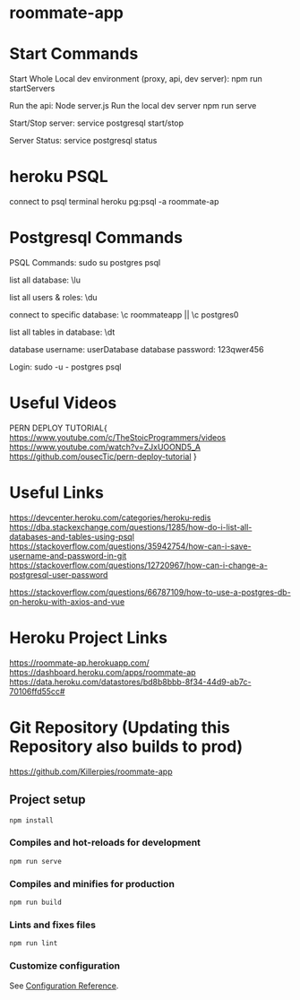 # roommate-app
# Start Commands
Start Whole Local dev environment (proxy, api, dev server):
    npm run startServers

Run the api:
    Node server.js
Run the local dev server
    npm run serve

Start/Stop server:
service postgresql start/stop

Server Status:
service postgresql status

# heroku PSQL
connect to psql terminal
heroku pg:psql -a roommate-ap


# Postgresql Commands
PSQL Commands:
sudo su postgres
psql

list all database: \lu

list all users & roles: \du

connect to specific database: \c roommateapp || \c postgres0

list all tables in database: \dt

database username: userDatabase
database password: 123qwer456

Login:
sudo -u - postgres psql
# Useful Videos
PERN DEPLOY TUTORIAL{
    https://www.youtube.com/c/TheStoicProgrammers/videos
    https://www.youtube.com/watch?v=ZJxUOOND5_A
    https://github.com/ousecTic/pern-deploy-tutorial
}

# Useful Links
https://devcenter.heroku.com/categories/heroku-redis
https://dba.stackexchange.com/questions/1285/how-do-i-list-all-databases-and-tables-using-psql
https://stackoverflow.com/questions/35942754/how-can-i-save-username-and-password-in-git
https://stackoverflow.com/questions/12720967/how-can-i-change-a-postgresql-user-password

https://stackoverflow.com/questions/66787109/how-to-use-a-postgres-db-on-heroku-with-axios-and-vue

# Heroku Project Links
https://roommate-ap.herokuapp.com/
https://dashboard.heroku.com/apps/roommate-ap
https://data.heroku.com/datastores/bd8b8bbb-8f34-44d9-ab7c-70106ffd55cc#

# Git Repository (Updating this Repository also builds to prod)
https://github.com/Killerpies/roommate-app

## Project setup
```
npm install
```
### Compiles and hot-reloads for development
```
npm run serve
```

### Compiles and minifies for production
```
npm run build
```

### Lints and fixes files
```
npm run lint
```

### Customize configuration
See [Configuration Reference](https://cli.vuejs.org/config/).